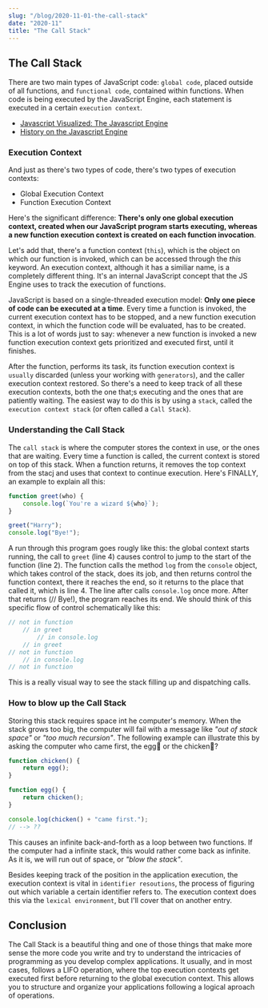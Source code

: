 ```yaml
---
slug: "/blog/2020-11-01-the-call-stack"
date: "2020-11"
title: "The Call Stack"
---
```


## The Call Stack
There are two main types of JavaScript code: `global code`, placed outside of all functions, and `functional code`, contained within functions. When code is being executed by the JavaScript Engine, each statement is executed in a certain `execution context`.

- [Javascript Visualized: The Javascript Engine](https://dev.to/lydiahallie/javascript-visualized-the-javascript-engine-4cdf)
- [History on the Javascript Engine](https://en.wikipedia.org/wiki/JavaScript_engine)

### Execution Context
And just as there's two types of code, there's two types of execution contexts:
- Global Execution Context
- Function Execution Context

Here's the significant difference: **There's only one global execution context, created when our JavaScript program starts executing, whereas a new function execution context is created on each function invocation**.

Let's add that, there's a function context (`this`), which is the object on which our function is invoked, which can be accessed through the *this* keyword. An execution context, although it has a similiar name, is a completely different thing. It's an internal JavaScript concept that the JS Engine uses to track the execution of functions.

JavaScript is based on a single-threaded execution model: **Only one piece of code can be executed at a time**. Every time a function is invoked, the current execution context has to be stopped, and a new function execution context, in which the function code will be evaluated, has to be created. This is a lot of words just to say: whenever a new function is invoked a new function execution context gets prioritized and executed first, until it finishes. 

After the function, performs its task, its function execution context is `usually` discarded (unless your working with `generators`), and the caller execution context restored. So there's a need to keep track of all these execution contexts, both the one that;s executing and the ones that are patiently waiting. The easiest way to do this is by using a `stack`, called the `execution context stack` (or often called a `Call Stack`).

### Understanding the Call Stack
The `call stack` is where the computer stores the context in use, or the ones that are waiting. Every time a function is called, the current context is stored on top of this stack. When a function returns, it removes the top context from the stacj and uses that context to continue execution. Here's FINALLY, an example to explain all this:
```javascript
function greet(who) {
    console.log(`You're a wizard ${who}`);
}

greet("Harry");
console.log("Bye!");
```
A run through this program goes rougly like this: the global context starts running, the call to `greet` (line 4) causes control to jump to the start of the function (line 2). The function calls the method `log` from the `console` object, which takes control of the stack, does its job, and then returns control the function context, there it reaches the end, so it returns to the place that called it, which is line 4. The line after calls `console.log` once more. After that returns (// Bye!), the program reaches its end. We should think of this specific flow of control schematically like this:
```javascript
// not in function
    // in greet
        // in console.log
    // in greet
// not in function
    // in console.log
// not in function
```
This is a really visual way to see the stack filling up and dispatching calls.

### How to blow up the Call Stack
Storing this stack requires space int he computer's memory. When the stack grows too big, the computer will fail with a message like *"out of stack space"* or *"too much recursion"*. The following example can illustrate this by asking the computer who came first, the egg🥚 or the chicken🐔?
```javascript
function chicken() {
    return egg();
}

function egg() {
    return chicken();
}

console.log(chicken() + "came first.");
// --> ??
```
This causes an infinite back-and-forth as a loop between two functions. If the computer had a infinite stack, this would rather come back as infinite. As it is, we will run out of space, or *"blow the stack"*.

Besides keeping track of the position in the application execution, the execution context is vital in `identifier resoutions`, the process of figuring out which variable a certain identifier refers to. The execution context does this via the `lexical environment`, but I'll cover that on another entry.

## Conclusion
The Call Stack is a beautiful thing and one of those things that make more sense the more code you write and try to understand the intricacies of programming as you develop complex applications. It usually, and in most cases, follows a LIFO operation, where the top execution contexts get executed first before returning to the global execution context. This allows you to structure and organize your applications following a logical aproach of operations.